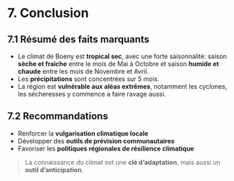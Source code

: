 # 7. Conclusion

## 7.1 Résumé des faits marquants

- Le climat de Boeny est **tropical sec**, avec une forte saisonnalité: saison **sèche et fraiche** entre le mois de Mai à Octobre et saison **humide et chaude** entre les mois de Novembre et Avril.
- Les **précipitations** sont concentrées sur 5 mois.
- La région est **vulnérable aux aléas extrêmes**, notamment les cyclones, les sécheresses y commence a faire ravage aussi.

## 7.2 Recommandations

- Renforcer la **vulgarisation climatique locale**
- Développer des **outils de prévision communautaires**
- Favoriser les **politiques régionales de résilience climatique**

> La connaissance du climat est une **clé d’adaptation**, mais aussi un **outil d’anticipation**.
